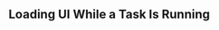 <script>
import QuestionGenie from '~examples/QuestionGenie.vue'

export default {
  components: {
    QuestionGenie
  }
}
</script>

## Loading UI While a Task Is Running

<div>
  <QuestionGenie> </QuestionGenie>
</div>

